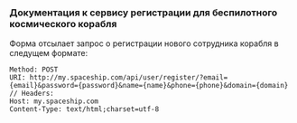 ### Документация к сервису регистрации для беспилотного космического корабля

Форма отсылает запрос о регистрации нового сотрудника корабля в следущем формате:

```
Method: POST
URI: http://my.spaceship.com/api/user/register/?email={email}&password={password}&name={name}&phone={phone}&domain={domain}
// Headers: 
Host: my.spaceship.com
Content-Type: text/html;charset=utf-8
```
